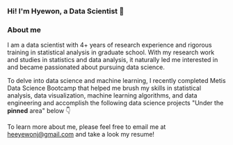 ### Hi! I'm Hyewon, a Data Scientist 👋‍

### About me 
I am a data scientist with 4+ years of research experience 
and rigorous training in statistical analysis in graduate school.
With my research work and studies in statistics and data analysis, 
it naturally led me interested in and became passionated 
about pursuing data science. 

To delve into data science and machine learning, 
I recently completed Metis Data Science Bootcamp 
that helped me brush my skills in statistical analysis, 
data visualization, machine learning algorithms, 
and data engineering and accomplish the following
data science projects "Under the **pinned** area" below 👇

To learn more about me, please feel free to email me at heeyewonj@gmail.com
and take a look my resume! 

